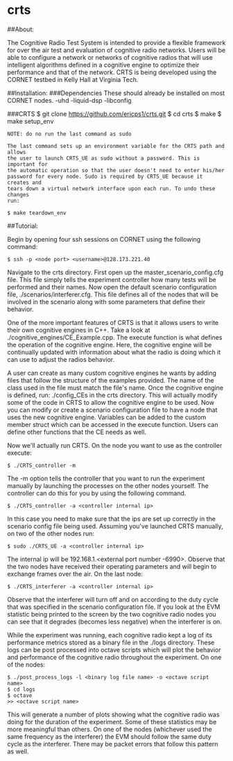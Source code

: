 # crts
##About:

The Cognitive Radio Test System is intended to provide a flexible framework for 
over the air test and evaluation of cognitive radio networks. Users will be able
to configure a network or networks of cognitive radios that will use intelligent
algorithms defined in a cognitive engine to optimize their performance and that
of the network. CRTS is being developed using the CORNET testbed in Kelly Hall
at Virginia Tech.

##Installation:
###Dependencies
	These should already be installed on most CORNET nodes.
	-uhd
	-liquid-dsp
	-libconfig

###CRTS 
	$ git clone https://github.com/ericps1/crts.git
	$ cd crts
	$ make
	$ make setup_env

	NOTE: do no run the last command as sudo
	
	The last command sets up an environment variable for the CRTS path and allows
	the user to launch CRTS_UE as sudo without a password. This is important for
	the automatic operation so that the user doesn't need to enter his/her 
	password for every node. Sudo is required by CRTS_UE because it creates and 
	tears down a virtual network interface upon each run. To undo these changes
	run:

	$ make teardown_env

##Tutorial:

Begin by opening four ssh sessions on CORNET using the following command:

	$ ssh -p <node port> <username>@128.173.221.40

Navigate to the crts directory. First open up the master\_scenario\_config.cfg file.
This file simply tells the experiment controller how many tests will be performed
and their names. Now open the default scenario configuration file,
./scenarios/interferer.cfg. This file defines all of the nodes that will be
involved in the scenario along with some parameters that define their behavior.

One of the more important features of CRTS is that it allows users to write their
own cognitive engines in C++. Take a look at ./cognitive\_engines/CE\_Example.cpp.
The execute function is what defines the operation of the cognitive engine. Here,
the cognitive engine will be continually updated with information about what the
radio is doing which it can use to adjust the radios behavior.

A user can create as many custom cognitive engines he wants by adding files that
follow the structure of the examples provided. The name of the class used in the
file must match the file's name. Once the cognitive engine is defined, run:
./config\_CEs in the crts directory. This will actually modify some of the code
in CRTS to allow the cognitive engine to be used. Now you can modify or create a
scenario configuration file to have a node that uses the new cognitive engine.
Variables can be added to the custom member struct which can be accessed in the
execute function. Users can define other functions that the CE needs as well.

Now we'll actually run CRTS. On the node you want to use as the controller execute:

	$ ./CRTS_controller -m

The -m option tells the controller that you want to run the experiment manually
by launching the processes on the other nodes yourself. The controller can do this
for you by using the following command.

	$ ./CRTS_controller -a <controller internal ip>

In this case you need to make sure that the ips are set up correctly in the scenario
config file being used. Assuming you've launched CRTS manually, on two of the other 
nodes run:

	$ sudo ./CRTS_UE -a <controller internal ip>

The internal ip will be 192.168.1.<external port number -6990>. Observe that 
the two nodes have received their operating parameters and will begin to 
exchange frames over the air. On the last node:

	$ ./CRTS_interferer -a <controller internal ip>

Observe that the interferer will turn off and on according to the duty cycle that
was specified in the scenario configuration file. If you look at the EVM
statistic being printed to the screen by the two cognitive radio nodes you can
see that it degrades (becomes less negative) when the interferer is on.

While the experiment was running, each cognitive radio kept a log of its 
performance metrics stored as a binary file in the ./logs directory. These logs
can be post processed into octave scripts which will plot the behavior and
performance of the cognitive radio throughout the experiment. On one of the
nodes:

	$ ./post_process_logs -l <binary log file name> -o <octave script name>
	$ cd logs
	$ octave
	>> <octave script name>

This will generate a number of plots showing what the cognitive radio was doing
for the duration of the experiment. Some of these statistics may be more
meaningful than others. On one of the nodes (whichever used the same frequency
as the interferer) the EVM should follow the same duty cycle as the interferer.
There may be packet errors that follow this pattern as well.

